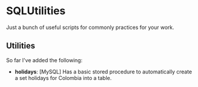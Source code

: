 # SQLUtilities
Just a bunch of useful scripts for commonly practices for your work.

## Utilities
So far I've added the following: 

- **holidays**: [MySQL] Has a basic stored procedure to automatically create a set holidays for Colombia into a table.